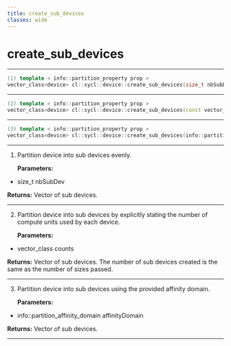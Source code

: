 ```yaml
---
title: create_sub_devices
classes: wide
---
```

# create_sub_devices

---

```cpp
(1) template < info::partition_property prop >
vector_class<device> cl::sycl::device::create_sub_devices(size_t nbSubDev) const
```

---

```cpp
(2) template < info::partition_property prop >
vector_class<device> cl::sycl::device::create_sub_devices(const vector_class< size_t > &counts) const
```

---

```cpp
(3) template < info::partition_property prop >
vector_class<device> cl::sycl::device::create_sub_devices(info::partition_affinity_domain affinityDomain) const
```

---

1. Partition device into sub devices evenly. 

   **Parameters:**

  * size_t nbSubDev

   

   **Returns:** Vector of sub devices. 

---

2. Partition device into sub devices by explicitly stating the number of compute units used by each device. 

   **Parameters:**

  * vector_class counts

   

   **Returns:** Vector of sub devices. The number of sub devices created is the same as the number of sizes passed. 

---

3. Partition device into sub devices using the provided affinity domain. 

   **Parameters:**

  * info::partition_affinity_domain affinityDomain

   

   **Returns:** Vector of sub devices. 

---


